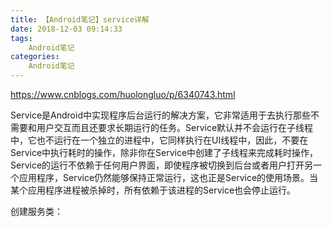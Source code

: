 ```yaml
---
title: 【Android笔记】service详解
date: 2018-12-03 09:14:33
tags:
    Android笔记
categories:
    Android笔记
---
```



https://www.cnblogs.com/huolongluo/p/6340743.html


Service是Android中实现程序后台运行的解决方案，它非常适用于去执行那些不需要和用户交互而且还要求长期运行的任务。Service默认并不会运行在子线程中，它也不运行在一个独立的进程中，它同样执行在UI线程中，因此，不要在Service中执行耗时的操作，除非你在Service中创建了子线程来完成耗时操作，Service的运行不依赖于任何用户界面，即使程序被切换到后台或者用户打开另一个应用程序，Service仍然能够保持正常运行，这也正是Service的使用场景。当某个应用程序进程被杀掉时，所有依赖于该进程的Service也会停止运行。

创建服务类：

